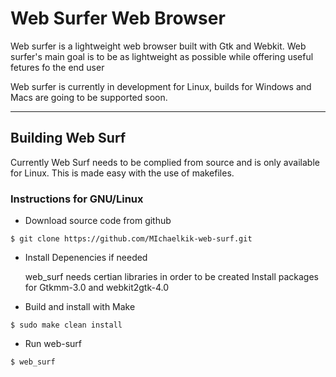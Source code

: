 # Web Surfer Web Browser

Web surfer is a lightweight web browser built with Gtk and Webkit. Web surfer's main goal is to be as lightweight as possible while offering useful fetures fo the end user

Web surfer is currently in development for Linux, builds for Windows and Macs are going to be supported soon.

---
## Building Web Surf

Currently Web Surf needs to be complied from source and is only available for Linux. This is made easy with the use of makefiles.

### Instructions for GNU/Linux

- Download source code from github

`$ git clone https://github.com/MIchaelkik-web-surf.git`

- Install Depenencies if needed

    web_surf needs certian libraries in order to be created
    Install packages for Gtkmm-3.0 and webkit2gtk-4.0

- Build and install with Make

`$ sudo make clean install`

- Run web-surf

`$ web_surf`